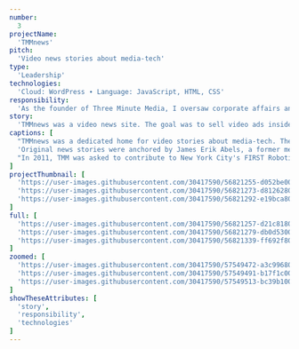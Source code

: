 ```yaml
---
number: 
  3
projectName: 
  'TMMnews'
pitch: 
  'Video news stories about media-tech'
type:
  'Leadership'
technologies: 
  'Cloud: WordPress ∙ Language: JavaScript, HTML, CSS'
responsibility:
  'As the founder of Three Minute Media, I oversaw corporate affairs and platform development, including budgets, our product lead, and investor outreach.'
story:
  'TMMnews was a video news site. The goal was to sell video ads inside stories that were widely distributed by using online ad networks to buy lower-cost ad slots.'
captions: [
  "TMMnews was a dedicated home for video stories about media-tech. The site featured original videos, reporter's notes, and aggregated headlines from Daylife, a New York-based start-up.",
  'Original news stories were anchored by James Erik Abels, a former media reporter from Forbes and Mergermarket. Over 100 stories were produced, ranging from exclusives to news analyses.',
  "In 2011, TMM was asked to contribute to New York City's FIRST Robotics Competition. A team of ten media professionals volunteered to run a three-hour live Internet broadcast of the event."
]
projectThumbnail: [
  'https://user-images.githubusercontent.com/30417590/56821255-d052be00-681b-11e9-93d4-51c96d3413e2.png',
  'https://user-images.githubusercontent.com/30417590/56821273-d8126280-681b-11e9-98fc-b3f85c964a17.png',
  'https://user-images.githubusercontent.com/30417590/56821292-e19bca80-681b-11e9-9a3b-3792c98e31c3.png'
]
full: [
  'https://user-images.githubusercontent.com/30417590/56821257-d21c8180-681b-11e9-9507-c10972d82474.png',
  'https://user-images.githubusercontent.com/30417590/56821279-db0d5300-681b-11e9-9ea1-861afa45b95b.png',
  'https://user-images.githubusercontent.com/30417590/56821339-ff692f80-681b-11e9-9d6a-e9ecc0802d44.png'
]
zoomed: [
  'https://user-images.githubusercontent.com/30417590/57549472-a3c99680-7331-11e9-8f43-458bf8f39255.png',
  'https://user-images.githubusercontent.com/30417590/57549491-b17f1c00-7331-11e9-9345-32768b78d652.png',
  'https://user-images.githubusercontent.com/30417590/57549513-bc39b100-7331-11e9-886e-3b473660e926.png',
]
showTheseAttributes: [
  'story',
  'responsibility',
  'technologies'
]
---
```


